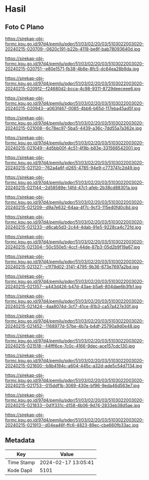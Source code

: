 # Hasil

## Foto C Plano

https://sirekap-obj-formc.kpu.go.id/97d4/pemilu/pdpr/51/03/02/20/03/5103022003020-20240215-020709--0620c191-b22b-4119-be8f-bab78093640d.jpg

https://sirekap-obj-formc.kpu.go.id/97d4/pemilu/pdpr/51/03/02/20/03/5103022003020-20240215-020751--e80e1571-fb38-4b6e-8fc5-dc64ea28b9da.jpg

https://sirekap-obj-formc.kpu.go.id/97d4/pemilu/pdpr/51/03/02/20/03/5103022003020-20240215-020912--f24680d2-bcca-4c98-9311-8729deeceee6.jpg

https://sirekap-obj-formc.kpu.go.id/97d4/pemilu/pdpr/51/03/02/20/03/5103022003020-20240215-020943--a063f467-0085-4bb6-b65d-117eba45ad5f.jpg

https://sirekap-obj-formc.kpu.go.id/97d4/pemilu/pdpr/51/03/02/20/03/5103022003020-20240215-021008--6c78ec97-5ba5-4439-a36c-7dd55a7a362e.jpg

https://sirekap-obj-formc.kpu.go.id/97d4/pemilu/pdpr/51/03/02/20/03/5103022003020-20240215-021049--4d5bb00f-4c51-4f8b-b83e-331568542001.jpg

https://sirekap-obj-formc.kpu.go.id/97d4/pemilu/pdpr/51/03/02/20/03/5103022003020-20240215-021120--762a4a6f-d265-4785-94e9-c773741c2d49.jpg

https://sirekap-obj-formc.kpu.go.id/97d4/pemilu/pdpr/51/03/02/20/03/5103022003020-20240215-021144--2d58589e-14fd-47c1-afeb-2b38cd88301a.jpg

https://sirekap-obj-formc.kpu.go.id/97d4/pemilu/pdpr/51/03/02/20/03/5103022003020-20240215-021209--d9a7e632-64aa-4f7c-9cf3-115e40fd0c8d.jpg

https://sirekap-obj-formc.kpu.go.id/97d4/pemilu/pdpr/51/03/02/20/03/5103022003020-20240215-021233--d6cab5d3-2c44-4dab-91e5-9228ca4c72fd.jpg

https://sirekap-obj-formc.kpu.go.id/97d4/pemilu/pdpr/51/03/02/20/03/5103022003020-20240215-021304--50c550e5-4ccf-44de-87b3-05d2b9f19a67.jpg

https://sirekap-obj-formc.kpu.go.id/97d4/pemilu/pdpr/51/03/02/20/03/5103022003020-20240215-021327--c1f79d02-3141-4795-9b36-673e7697a2bd.jpg

https://sirekap-obj-formc.kpu.go.id/97d4/pemilu/pdpr/51/03/02/20/03/5103022003020-20240215-021357--a443d426-b47d-43ae-b5a6-804dae6b3fb1.jpg

https://sirekap-obj-formc.kpu.go.id/97d4/pemilu/pdpr/51/03/02/20/03/5103022003020-20240215-021424--4aa8074d-3cf7-41ce-81b3-ca57a427e30f.jpg

https://sirekap-obj-formc.kpu.go.id/97d4/pemilu/pdpr/51/03/02/20/03/5103022003020-20240215-021452--1168977d-57be-4b7a-b4df-25790a9d0e48.jpg

https://sirekap-obj-formc.kpu.go.id/97d4/pemilu/pdpr/51/03/02/20/03/5103022003020-20240215-021518--44fff6ce-7c0c-4166-9dec-ace157cdc130.jpg

https://sirekap-obj-formc.kpu.go.id/97d4/pemilu/pdpr/51/03/02/20/03/5103022003020-20240215-021600--b8b4194c-a604-445c-a32d-ade5c54d7134.jpg

https://sirekap-obj-formc.kpu.go.id/97d4/pemilu/pdpr/51/03/02/20/03/5103022003020-20240215-021753--015ddf1b-3069-430e-bf96-9eda46d563e7.jpg

https://sirekap-obj-formc.kpu.go.id/97d4/pemilu/pdpr/51/03/02/20/03/5103022003020-20240215-021833--0d1f331c-d158-4b06-9d74-2833eb38d5ae.jpg

https://sirekap-obj-formc.kpu.go.id/97d4/pemilu/pdpr/51/03/02/20/03/5103022003020-20240215-021913--d04ea46f-ffc6-4823-89ec-cbe660fb33ac.jpg


## Metadata

| Key        | Value               |
| ---------- | ------------------- |
| Time Stamp | 2024-02-17 13:05:41 |
| Kode Dapil | 5101                |



